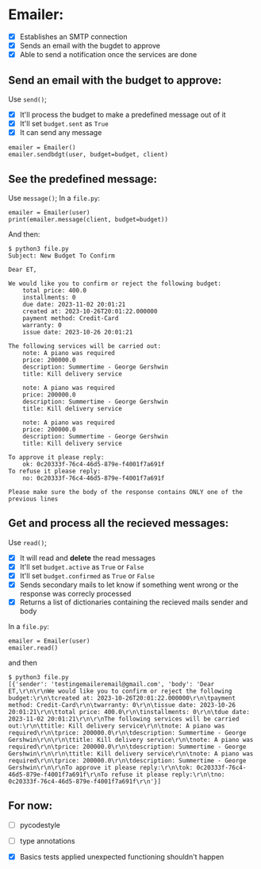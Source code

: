 # Emailer:
- [x] Establishes an SMTP connection
- [x] Sends an email with the bugdet to approve
- [x] Able to send a notification once the services are done

## Send an email with the budget to approve:
Use `send()`;
- [x] It'll process the budget to make a predefined message out of it
- [x] It'll set `budget.sent` as `True`
- [x] It can send any message
```
emailer = Emailer()
emailer.sendbdgt(user, budget=budget, client)
```

## See the predefined message:
Use `message()`;
In a `file.py`:
```
emailer = Emailer(user)
print(emailer.message(client, budget=budget))
```
And then:
```
$ python3 file.py
Subject: New Budget To Confirm

Dear ET,

We would like you to confirm or reject the following budget:
	total price: 400.0
	installments: 0
	due date: 2023-11-02 20:01:21
	created at: 2023-10-26T20:01:22.000000
	payment method: Credit-Card
	warranty: 0
	issue date: 2023-10-26 20:01:21

The following services will be carried out:
	note: A piano was required
	price: 200000.0
	description: Summertime - George Gershwin
	title: Kill delivery service

	note: A piano was required
	price: 200000.0
	description: Summertime - George Gershwin
	title: Kill delivery service

	note: A piano was required
	price: 200000.0
	description: Summertime - George Gershwin
	title: Kill delivery service

To approve it please reply:
	ok: 0c20333f-76c4-46d5-879e-f4001f7a691f
To refuse it please reply:
	no: 0c20333f-76c4-46d5-879e-f4001f7a691f

Please make sure the body of the response contains ONLY one of the previous lines
```

## Get and process all the recieved messages:
Use `read()`;
- [x] It will read and **delete** the read messages
- [x] It'll set `budget.active` as `True` or `False`
- [x] It'll set `budget.confirmed` as `True` or `False`
- [x] Sends secondary mails to let know if something went wrong or the response was correcly processed
- [x] Returns a list of dictionaries containing the recieved mails sender and body

In a `file.py`:
```
emailer = Emailer(user)
emailer.read()
```
and then
```
$ python3 file.py
[{'sender': 'testingemaileremail@gmail.com', 'body': 'Dear ET,\r\n\r\nWe would like you to confirm or reject the following budget:\r\n\tcreated at: 2023-10-26T20:01:22.000000\r\n\tpayment method: Credit-Card\r\n\twarranty: 0\r\n\tissue date: 2023-10-26 20:01:21\r\n\ttotal price: 400.0\r\n\tinstallments: 0\r\n\tdue date: 2023-11-02 20:01:21\r\n\r\nThe following services will be carried out:\r\n\ttitle: Kill delivery service\r\n\tnote: A piano was required\r\n\tprice: 200000.0\r\n\tdescription: Summertime - George Gershwin\r\n\r\n\ttitle: Kill delivery service\r\n\tnote: A piano was required\r\n\tprice: 200000.0\r\n\tdescription: Summertime - George Gershwin\r\n\r\n\ttitle: Kill delivery service\r\n\tnote: A piano was required\r\n\tprice: 200000.0\r\n\tdescription: Summertime - George Gershwin\r\n\r\nTo approve it please reply:\r\n\tok: 0c20333f-76c4-46d5-879e-f4001f7a691f\r\nTo refuse it please reply:\r\n\tno: 0c20333f-76c4-46d5-879e-f4001f7a691f\r\n'}]
```

## For now:
- [ ] pycodestyle
- [ ] type annotations  
  
- [x] Basics tests applied unexpected functioning shouldn't happen

